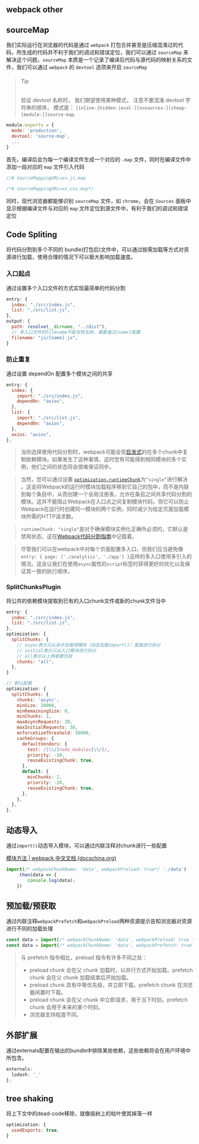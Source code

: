 ## webpack other

## sourceMap

我们实际运行在浏览器的代码是通过 `webpack` 打包合并甚至是压缩混淆过的代码，所生成的代码并不利于我们的调试和错误定位，我们可以通过 `sourceMap` 来解决这个问题，`sourceMap` 本质是一个记录了编译后代码与源代码的映射关系的文件，我们可以通过 `webpack` 的 `devtool` 选项来开启 `sourceMap`

> ###### Tip
>
> 验证 devtool 名称时， 我们期望使用某种模式， 注意不要混淆 devtool 字符串的顺序， 模式是： `[inline-|hidden-|eval-][nosources-][cheap-[module-]]source-map`.

```js
module.exports = {
  mode: 'production',
  devtool: 'source-map',
  ...
}
```

首先，编译后会为每一个编译文件生成一个对应的 `.map` 文件，同时在编译文件中添加一段对应的 `map` 文件引入代码

```js
//# sourceMappingURL=xx.js.map
```

```css
/*# sourceMappingURL=xx.css.map*/
```

同时，现代浏览器都能够识别 `sourceMap` 文件，如 `chrome`，会在 `Sources` 面板中显示根据编译文件与对应的 `map` 文件定位到源文件中，有利于我们的调试和错误定位

## Code Spliting

将代码分割到多个不同的 bundle(打包后)文件中，可以通过按需加载等方式对资源进行加载，使用合理的情况下可以极大影响加载速度。

### 入口起点

通过设置多个入口文件的方式实现最简单的代码分割

```js
entry: {
  index: "./src/index.js",
  list: "./src/list.js",
},
output: {
  path: resolve(__dirname, "../dist"),
  // 多入口文件的filename不能写死名称，需要通过[name]配置
  filename: "js/[name].js",
}
```

### 防止重复

通过设置 dependOn 配置多个模块之间的共享

```js
entry: {
  index: {
    import: "./src/index.js",
    dependOn: "axios",
  },
  list: {
  	import: "./src/list.js",
  	dependOn: "axios",
  },
  axios: "axios",
},
```

>当你选择使用代码分割时，webpack可能会受[启发式](https://webpack.js.org/plugins/split-chunks-plugin/#defaults)的在多个chunk中复制依赖模块。如果发生了这种事情，这时您有可能得到相同模块的多个实例，他们之间的状态将会很难保证同步。

>当然，您可以通过设置 [`optimization.runtimeChunk`](https://webpack.js.org/configuration/optimization/#optimizationruntimechunk)为`“single”`进行解决 。这会将Webpack的运行时模块加载程序移到它自己的包中，而不是内联到每个条目中，从而创建一个全局注册表，允许在条目之间共享代码分割的模块。这并不能阻止Webpack在入口点之间复制模块代码，但它可以防止Webpack在运行时创建同一模块的两个实例，同时减少为给定页面加载模块所需的HTTP请求数。

>`runtimeChunk: "single"`是对于确保模块实例化正确所必须的，它默认是禁用状态，这在[Webpack代码分割指南](https://webpack.js.org/guides/code-splitting/)中记载着。

>尽管我们可以在webpack中对每个页面配置多入口，但我们应当避免像`entry: { page: ['./analytics', './app'] }`这样的多入口使用多引入的情况。这会让我们在使用`async`属性的`script`标签时获得更好的优化以及保证其一致的执行顺序。

### SplitChunksPlugin

将公共的依赖模块提取到已有的入口chunk文件或新的chunk文件当中

```js
entry: {
  index: "./src/index.js",
  list: "./src/list.js",
},
optimization: {
  splitChunks: {
    // async表示只从异步加载得模块（动态加载import()）里面进行拆分
    // initial表示只从入口模块进行拆分
    // all表示以上两者都包括
    chunks: "all",
  },
}
```

```js
// 默认配置
optimization: {
  splitChunks: {
    chunks: 'async',
    minSize: 20000,
    minRemainingSize: 0,
    minChunks: 1,
    maxAsyncRequests: 30,
    maxInitialRequests: 30,
    enforceSizeThreshold: 50000,
    cacheGroups: {
      defaultVendors: {
        test: /[\\/]node_modules[\\/]/,
        priority: -10,
        reuseExistingChunk: true,
      },
      default: {
        minChunks: 2,
        priority: -20,
        reuseExistingChunk: true,
      },
    },
  },
},
```

## 动态导入

通过`import()`动态导入模块，可以通过内联注释对chunk进行一些配置

[模块方法 | webpack 中文文档 (docschina.org)](https://webpack.docschina.org/api/module-methods/#magic-comments)

```js
import(/* webpackChunkName: 'data', webpackPreload: true*/ './data')
	.then(data => {
		console.log(data);
	})
```

## 预加载/预获取

通过内联注释`webpackPrefetch`和`webpackPreload`两种资源提示告知浏览器对资源进行不同的加载处理

```js
const data = import(/* webpackChunkName: 'data', webpackPreload: true */ './data.js')
const data = import(/* webpackChunkName: 'data', webpackPrefetch: true */ './data.js')
```


> 与 prefetch 指令相比，preload 指令有许多不同之处：
>
> - preload chunk 会在父 chunk 加载时，以并行方式开始加载。prefetch chunk 会在父 chunk 加载结束后开始加载。
> - preload chunk 具有中等优先级，并立即下载。prefetch chunk 在浏览器闲置时下载。
> - preload chunk 会在父 chunk 中立即请求，用于当下时刻。prefetch chunk 会用于未来的某个时刻。
> - 浏览器支持程度不同。

## 外部扩展

通过externals配置在输出的bundle中排除某些依赖，这些依赖将会在用户环境中所包含。

```js
externals: 
  lodash: '_'
},
```

## tree shaking

将上下文中的dead-code移除，就像摇树上的枯叶使其掉落一样

```js
optimization: {
  usedExports: true,
}
```